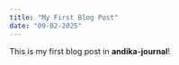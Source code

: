 ```yaml
---
title: "My First Blog Post"
date: "09-02-2025"
---
```

This is my first blog post in **andika-journal**!
